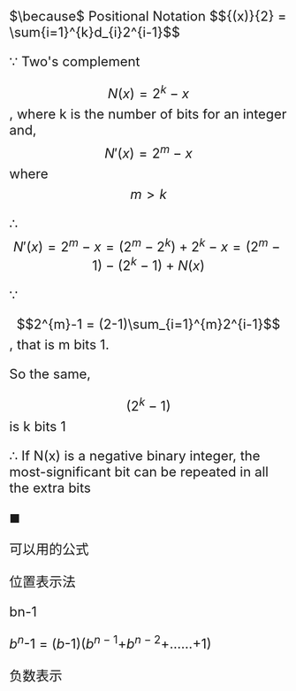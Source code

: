 <font size=5>
$\because$ Positional Notation $${(x)}{2} = \sum{i=1}^{k}d_{i}2^{i-1}$$

$\because$ Two's complement

$$N(x) = 2^{k} - x$$, where k is the number of bits for an integer and, $$N'(x) = 2^{m} - x$$ where $$m > k$$

$\therefore$ $$N'(x) = 2^{m} - x = (2^{m} - 2^{k}) + 2^{k} - x = (2^{m}-1) - (2^{k}-1) + N(x)$$

$\because$ 

$$2^{m}-1 = (2-1)\sum_{i=1}^{m}2^{i-1}$$, that is m bits 1. 

So the same, 

$$(2^{k}-1)$$ is k bits 1

$\therefore$ If N(x) is a negative binary integer, the most-significant bit can be repeated in all the extra bits

$\blacksquare$

可以用的公式

位置表示法

bn-1  

$b^{n}$-1 = ($b$-1)($b^{n-1}$+$b^{n-2}$+……+1)

负数表示

</font>